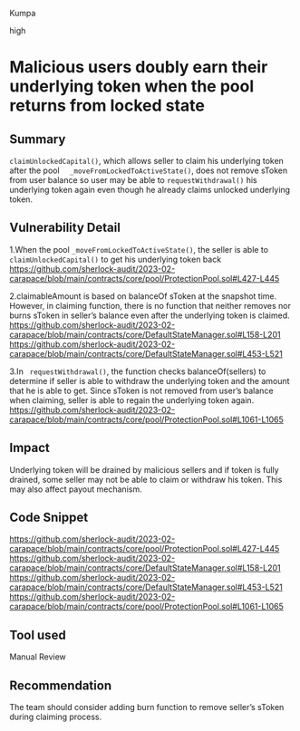Kumpa

high

# Malicious users doubly earn their underlying token when the pool returns from locked state

## Summary
```claimUnlockedCapital()```, which allows seller to claim his underlying token after the pool ```	_moveFromLockedToActiveState()```, does not remove sToken from user balance so user may be able to ```requestWithdrawal()``` his underlying token again even though he already claims unlocked underlying token. 


## Vulnerability Detail
1.When the pool ```_moveFromLockedToActiveState()```, the seller is able to ```claimUnlockedCapital()``` to get his underlying token back 
https://github.com/sherlock-audit/2023-02-carapace/blob/main/contracts/core/pool/ProtectionPool.sol#L427-L445 

2.claimableAmount is based on balanceOf sToken at the snapshot time. However, in claiming function, there is no function that neither removes nor burns sToken in seller’s balance even after the underlying token is claimed.
https://github.com/sherlock-audit/2023-02-carapace/blob/main/contracts/core/DefaultStateManager.sol#L158-L201
https://github.com/sherlock-audit/2023-02-carapace/blob/main/contracts/core/DefaultStateManager.sol#L453-L521

3.In ``` requestWithdrawal()```, the function checks balanceOf(sellers) to determine if seller is able to withdraw the underlying token and the amount that he is able to get. Since sToken is not removed from user’s balance when claiming, seller is able to regain the underlying token again. 
https://github.com/sherlock-audit/2023-02-carapace/blob/main/contracts/core/pool/ProtectionPool.sol#L1061-L1065



## Impact
Underlying token will be drained by malicious sellers and if token is fully drained, some seller may not be able to claim or withdraw his token. This may also affect payout mechanism. 



## Code Snippet
https://github.com/sherlock-audit/2023-02-carapace/blob/main/contracts/core/pool/ProtectionPool.sol#L427-L445 
https://github.com/sherlock-audit/2023-02-carapace/blob/main/contracts/core/DefaultStateManager.sol#L158-L201
https://github.com/sherlock-audit/2023-02-carapace/blob/main/contracts/core/DefaultStateManager.sol#L453-L521
https://github.com/sherlock-audit/2023-02-carapace/blob/main/contracts/core/pool/ProtectionPool.sol#L1061-L1065

## Tool used

Manual Review

## Recommendation
The team should consider adding burn function to remove seller’s sToken during claiming process.  

